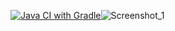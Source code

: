 [![Java CI with Gradle](https://github.com/munami2008223/ChangeOfDate/actions/workflows/gradle.yml/badge.svg)](https://github.com/munami2008223/ChangeOfDate/actions/workflows/gradle.yml)![Screenshot_1](https://github.com/user-attachments/assets/71bebb60-d957-4a78-b098-a469b2708745)
